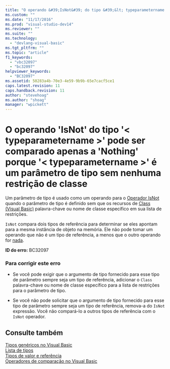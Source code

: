 ```yaml
---
title: "O operando &#39;IsNot&#39; do tipo &#39;&lt; typeparametername &gt;&#39; pode ser comparado apenas a &#39;Nothing&#39; porque &#39;&lt; typeparametername &gt;&#39; &#233; um par&#226;metro de tipo sem nenhuma restri&#231;&#227;o de classe | Microsoft Docs"
ms.custom: ""
ms.date: "11/17/2016"
ms.prod: "visual-studio-dev14"
ms.reviewer: ""
ms.suite: ""
ms.technology: 
  - "devlang-visual-basic"
ms.tgt_pltfrm: ""
ms.topic: "article"
f1_keywords: 
  - "vbc32097"
  - "bc32097"
helpviewer_keywords: 
  - "BC32097"
ms.assetid: 50283a4b-70e3-4e59-9b9b-65e7cacf5ce1
caps.latest.revision: 11
caps.handback.revision: 11
author: "stevehoag"
ms.author: "shoag"
manager: "wpickett"
---
```

# O operando &#39;IsNot&#39; do tipo &#39;&lt; typeparametername &gt;&#39; pode ser comparado apenas a &#39;Nothing&#39; porque &#39;&lt; typeparametername &gt;&#39; &#233; um par&#226;metro de tipo sem nenhuma restri&#231;&#227;o de classe
Um parâmetro de tipo é usado como um operando para o [Operador IsNot](../../visual-basic/language-reference/operators/isnot-operator.md) quando o parâmetro de tipo é definido sem que os recursos de [Class \(Visual Basic\)](http://msdn.microsoft.com/pt-br/0777c6e6-46bc-451b-ad70-57b49d4ef4f7) palavra\-chave ou nome de classe específico em sua lista de restrições.  
  
 `IsNot` compara dois tipos de referência para determinar se eles apontam para a mesma instância de objeto na memória. Ele não pode tomar um operando que não é um tipo de referência, a menos que o outro operando for [nada](../../visual-basic/language-reference/nothing.md).  
  
 **ID do erro:** BC32097  
  
### Para corrigir este erro  
  
-   Se você pode exigir que o argumento de tipo fornecido para esse tipo de parâmetro sempre seja um tipo de referência, adicionar o `Class` palavra\-chave ou nome de classe específico para a lista de restrições para o parâmetro de tipo.  
  
-   Se você não pode solicitar que o argumento de tipo fornecido para esse tipo de parâmetro sempre seja um tipo de referência, remova\-a do `IsNot` expressão. Você não compará\-lo a outros tipos de referência com o `IsNot` operador.  
  
## Consulte também  
 [Tipos genéricos no Visual Basic](../../visual-basic/programming-guide/language-features/data-types/generic-types.md)   
 [Lista de tipos](../../visual-basic/language-reference/statements/type-list.md)   
 [Tipos de valor e referência](../../visual-basic/programming-guide/language-features/data-types/value-types-and-reference-types.md)   
 [Operadores de comparação no Visual Basic](../../visual-basic/programming-guide/language-features/operators-and-expressions/comparison-operators.md)